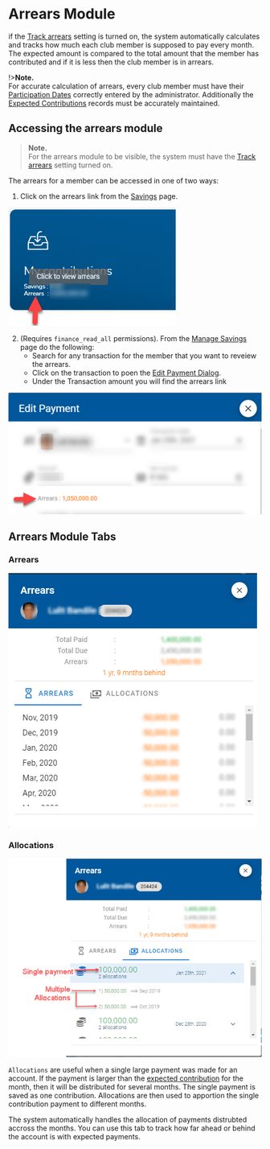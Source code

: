 # Arrears Module
 if the [Track arrears](admin-modules/app-settings?id=system-will-track-arrears) setting is turned on, the system automatically calculates and tracks how much each club member is supposed to pay every month. The expected amount is compared to the total amount that the member has contributed and if it is less then the club member is in arrears.

!>**Note.** \
For accurate calculation of arrears, every club member must have their [Participation Dates](admin-modules/member-accounts?id=participation-dates) correctly entered by the administrator. Additionally the [Expected Contributions](admin-modules/app-settings?id=expected-monthly-contributions) records must be accurately maintained.

## Accessing the arrears module
>**Note.** \
>For the arrears module to be visible, the system must have the [Track arrears](admin-modules/app-settings?id=system-will-track-arrears) setting turned on. 

The arrears for a member can be accessed in one of two ways:

1. Click on the arrears link from the [Savings](user-modules/savings) page. 

![alt text](../images/3.4_My_Arrears_Link.png ":size=x100 My arrears link")


2. (Requires `finance_read_all` permissions). From the [Manage Savings](admin-modules/manage-savings.md) page do the following:
    - Search for any transaction for the  member that you want to reveiew the arrears. 
    - Click on the transaction to poen the [Edit Payment Dialog](admin-modules/manage-savings?id=edit-savings-transaction).
    - Under the Transaction amount you will find the arrears link
    
![alt text](../images/3.3.2_Edit_Savings_Arrears.png ":size=x200 arrears link from edit savings")


## Arrears Module Tabs

### Arrears

![alt text](../images/3.5_Arrears_Tab.png ":size=x300 Arrears Tab")

### Allocations

![alt text](../images/3.6_Allocations_Tab.png ":size=x300 Allocations Tab")

`Allocations` are useful when a single large payment was made for an account. If the payment is larger than the [expected contribution](admin-modules/app-settings?id=expected-monthly-contributions) for the month, then it will be distributed for several months. The single payment is saved as one contribution. Allocations are then used to apportion the single contribution payment to different months.

The system automatically handles the allocation of payments distrubted accross the months. You can use this tab to track how far ahead or behind the account is with expected payments.
